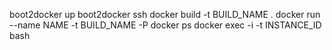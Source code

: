 boot2docker up
boot2docker ssh
docker build -t BUILD_NAME .
docker run --name NAME  -t BUILD_NAME -P
docker ps
docker exec -i -t INSTANCE_ID bash
